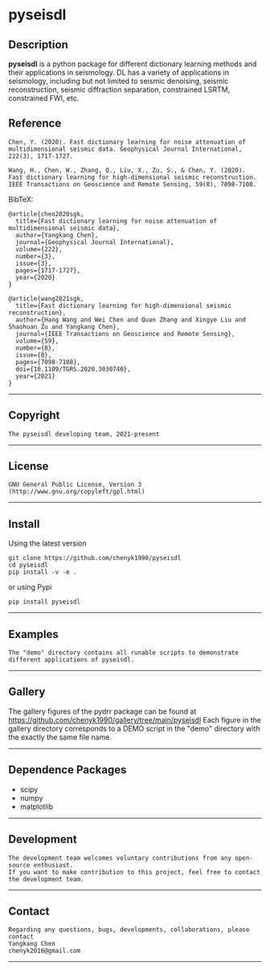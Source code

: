**pyseisdl**
======

## Description

**pyseisdl** is a python package for different dictionary learning methods and their applications in seismology. DL has a variety of applications in seismology, including but not limited to seismic denoising, seismic reconstruction, seismic diffraction separation, constrained LSRTM, constrained FWI, etc.

## Reference
    Chen, Y. (2020). Fast dictionary learning for noise attenuation of multidimensional seismic data. Geophysical Journal International, 222(3), 1717-1727.
    
    Wang, H., Chen, W., Zhang, Q., Liu, X., Zu, S., & Chen, Y. (2020). Fast dictionary learning for high-dimensional seismic reconstruction. IEEE Transactions on Geoscience and Remote Sensing, 59(8), 7098-7108.
    
BibTeX:

	@article{chen2020sgk,
	  title={Fast dictionary learning for noise attenuation of multidimensional seismic data},
	  author={Yangkang Chen},
	  journal={Geophysical Journal International},
	  volume={222},
	  number={3},
	  issue={3},
	  pages={1717-1727},
	  year={2020}
	}

	@article{wang2021sgk,
	  title={Fast dictionary learning for high-dimensional seismic reconstruction},
	  author={Hang Wang and Wei Chen and Quan Zhang and Xingye Liu and Shaohuan Zu and Yangkang Chen},
	  journal={IEEE Transactions on Geoscience and Remote Sensing},
	  volume={59},
	  number={8},
	  issue={8},
	  pages={7098-7108},
	  doi={10.1109/TGRS.2020.3030740},
	  year={2021}
	}

-----------
## Copyright
	The pyseisdl developing team, 2021-present
-----------

## License
    GNU General Public License, Version 3
    (http://www.gnu.org/copyleft/gpl.html)   

-----------

## Install
Using the latest version

    git clone https://github.com/chenyk1990/pyseisdl
    cd pyseisdl
    pip install -v -e .
or using Pypi

    pip install pyseisdl

-----------
## Examples
    The "demo" directory contains all runable scripts to demonstrate different applications of pyseisdl. 

-----------
## Gallery
The gallery figures of the pydrr package can be found at
    https://github.com/chenyk1990/gallery/tree/main/pyseisdl
Each figure in the gallery directory corresponds to a DEMO script in the "demo" directory with the exactly the same file name.

-----------
## Dependence Packages
* scipy 
* numpy 
* matplotlib

-----------
## Development
    The development team welcomes voluntary contributions from any open-source enthusiast. 
    If you want to make contribution to this project, feel free to contact the development team. 

-----------
## Contact
    Regarding any questions, bugs, developments, collaborations, please contact  
    Yangkang Chen
    chenyk2016@gmail.com

-----------


